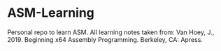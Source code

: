 # ASM-Learning
Personal repo to learn ASM. 
All learning notes taken from: Van Hoey, J., 2019. Beginning x64 Assembly Programming. Berkeley, CA: Apress.
